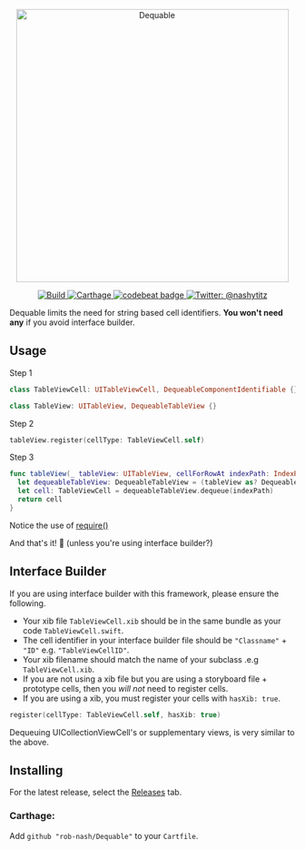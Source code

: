 <p align="center">
    <img src="Logo.png" width="480" max-width="90%" alt="Dequable" />
</p>

<p align="center">
    <a href="https://travis-ci.org/rob-nash/Dequable">
        <img src="https://travis-ci.org/rob-nash/Dequable.svg?branch=master" alt="Build" />
    </a>
    <a href="https://img.shields.io/badge/carthage-compatible-brightgreen.svg">
        <img src="https://img.shields.io/badge/carthage-compatible-brightgreen.svg" alt="Carthage"/>
    </a>
    <a href="https://codebeat.co/projects/github-com-rob-nash-dequable-master">
      <img alt="codebeat badge" src="https://codebeat.co/badges/e5078705-a2be-443b-b60f-1b61b2565758" />
    </a>
    <a href="https://twitter.com/nashytitz">
        <img src="https://img.shields.io/badge/contact-@nashytitz-blue.svg?style=flat" alt="Twitter: @nashytitz" />
    </a>
</p>

Dequable limits the need for string based cell identifiers. **You won't need any** if you avoid interface builder.

## Usage

Step 1

```swift
class TableViewCell: UITableViewCell, DequeableComponentIdentifiable {}

class TableView: UITableView, DequeableTableView {}
```

Step 2

```swift
tableView.register(cellType: TableViewCell.self)
```

Step 3

```swift
func tableView(_ tableView: UITableView, cellForRowAt indexPath: IndexPath) -> UITableViewCell {
  let dequeableTableView: DequeableTableView = (tableView as? DequeableTableView).require(hint: "Must conform to DequeableTableView")
  let cell: TableViewCell = dequeableTableView.dequeue(indexPath)
  return cell
}
```

Notice the use of [require()](https://github.com/JohnSundell/Require)

And that's it! 🤥 (unless you're using interface builder?)

## Interface Builder

If you are using interface builder with this framework, please ensure the following.

* Your xib file `TableViewCell.xib` should be in the same bundle as your code `TableViewCell.swift`.
* The cell identifier in your interface builder file should be `"Classname"` + `"ID"` e.g. `"TableViewCellID"`.
* Your xib filename should match the name of your subclass .e.g `TableViewCell.xib`.
* If you are not using a xib file but you are using a storyboard file + prototype cells, then you *will not* need to register cells.
* If you are using a xib, you must register your cells with `hasXib: true`.

```swift
register(cellType: TableViewCell.self, hasXib: true)
```

Dequeuing UICollectionViewCell's or supplementary views, is very similar to the above.

## Installing

For the latest release, select the [Releases](https://github.com/rob-nash/Dequable/releases) tab.

### Carthage:

Add `github "rob-nash/Dequable"` to your `Cartfile`.
